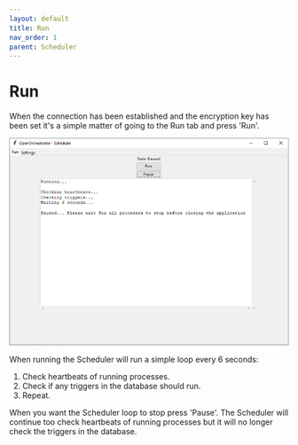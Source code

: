 ```yaml
---
layout: default
title: Run
nav_order: 1
parent: Scheduler
---
```


# Run

When the connection has been established and the encryption key has been set it's
a simple matter of going to the Run tab and press 'Run'.

![run](images/run.png)

When running the Scheduler will run a simple loop every 6 seconds:
1. Check heartbeats of running processes.
2. Check if any triggers in the database should run.
3. Repeat.

When you want the Scheduler loop to stop press 'Pause'.
The Scheduler will continue too check heartbeats of running processes
but it will no longer check the triggers in the database.
